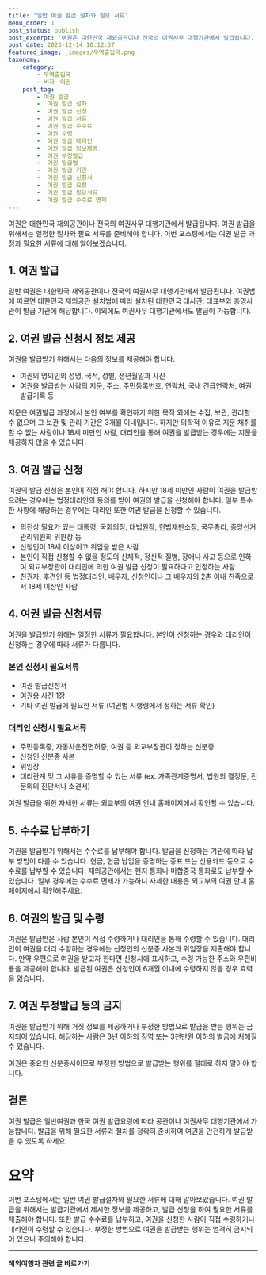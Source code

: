 ```yaml
---
title: '일반 여권 발급 절차와 필요 서류'
menu_order: 1
post_status: publish
post_excerpt: '여권은 대한민국 재외공관이나 전국의 여권사무 대행기관에서 발급됩니다. 여권 발급을 위해서는 일정한 절차와 필요 서류를 준비해야 합니다. 이번 포스팅에서는 여권 발급 과정과 필요한 서류에 대해 알아보겠습니다.'
post_date: 2023-12-14 10:12:37
featured_image: _images/무역출입국.png
taxonomy:
    category:
        - 무역출입국
        - 비자ㆍ여권
    post_tag:
        - 여권 발급
        -  여권 발급 절차
        -  여권 발급 신청
        -  여권 발급 서류
        -  여권 발급 수수료
        -  여권 수령
        -  여권 발급 대리인
        -  여권 발급 정보제공
        -  여권 부정발급
        -  여권 발급법
        -  여권 발급 기관
        -  여권 발급 신청서
        -  여권 발급 요령
        -  여권 발급 필요서류
        -  여권 발급 수수료 면제
---
```



여권은 대한민국 재외공관이나 전국의 여권사무 대행기관에서 발급됩니다. 여권 발급을 위해서는 일정한 절차와 필요 서류를 준비해야 합니다. 이번 포스팅에서는 여권 발급 과정과 필요한 서류에 대해 알아보겠습니다.

## 1. 여권 발급

일반 여권은 대한민국 재외공관이나 전국의 여권사무 대행기관에서 발급됩니다. 여권법에 따르면 대한민국 재외공관 설치법에 따라 설치된 대한민국 대사관, 대표부와 총영사관이 발급 기관에 해당합니다. 이외에도 여권사무 대행기관에서도 발급이 가능합니다.

## 2. 여권 발급 신청시 정보 제공

여권을 발급받기 위해서는 다음의 정보를 제공해야 합니다.

- 여권의 명의인의 성명, 국적, 성별, 생년월일과 사진
- 여권을 발급받는 사람의 지문, 주소, 주민등록번호, 연락처, 국내 긴급연락처, 여권발급기록 등

지문은 여권발급 과정에서 본인 여부를 확인하기 위한 목적 외에는 수집, 보관, 관리할 수 없으며 그 보관 및 관리 기간은 3개월 이내입니다. 하지만 의학적 이유로 지문 채취를 할 수 없는 사람이나 18세 미만인 사람, 대리인을 통해 여권을 발급받는 경우에는 지문을 제공하지 않을 수 있습니다.

## 3. 여권 발급 신청

여권의 발급 신청은 본인이 직접 해야 합니다. 하지만 18세 미만인 사람이 여권을 발급받으려는 경우에는 법정대리인의 동의를 받아 여권의 발급을 신청해야 합니다. 일부 특수한 사항에 해당하는 경우에는 대리인 또한 여권 발급을 신청할 수 있습니다.

- 의전상 필요가 있는 대통령, 국회의장, 대법원장, 헌법재판소장, 국무총리, 중앙선거관리위원회 위원장 등
- 신청인이 18세 이상이고 위임을 받은 사람
- 본인이 직접 신청할 수 없을 정도의 신체적, 정신적 질병, 장애나 사고 등으로 인하여 외교부장관이 대리인에 의한 여권 발급 신청이 필요하다고 인정하는 사람
- 친권자, 후견인 등 법정대리인, 배우자, 신청인이나 그 배우자의 2촌 이내 친족으로서 18세 이상인 사람

## 4. 여권 발급 신청서류

여권을 발급받기 위해는 일정한 서류가 필요합니다. 본인이 신청하는 경우와 대리인이 신청하는 경우에 따라 서류가 다릅니다.

### 본인 신청시 필요서류

- 여권 발급신청서
- 여권용 사진 1장
- 기타 여권 발급에 필요한 서류 (여권법 시행령에서 정하는 서류 확인)

### 대리인 신청시 필요서류

- 주민등록증, 자동차운전면허증, 여권 등 외교부장관이 정하는 신분증
- 신청인 신분증 사본
- 위임장
- 대리관계 및 그 사유를 증명할 수 있는 서류 (ex. 가족관계증명서, 법원의 결정문, 전문의의 진단서나 소견서)

여권 발급을 위한 자세한 서류는 외교부의 여권 안내 홈페이지에서 확인할 수 있습니다.

## 5. 수수료 납부하기

여권을 발급받기 위해서는 수수료를 납부해야 합니다. 발급을 신청하는 기관에 따라 납부 방법이 다를 수 있습니다. 현금, 현금 납입을 증명하는 증표 또는 신용카드 등으로 수수료를 납부할 수 있습니다. 재외공관에서는 현지 통화나 미합중국 통화로도 납부할 수 있습니다. 일부 경우에는 수수료 면제가 가능하니 자세한 내용은 외교부의 여권 안내 홈페이지에서 확인해주세요.

## 6. 여권의 발급 및 수령

여권은 발급받은 사람 본인이 직접 수령하거나 대리인을 통해 수령할 수 있습니다. 대리인이 여권을 대리 수령하는 경우에는 신청인의 신분증 사본과 위임장을 제출해야 합니다. 만약 우편으로 여권을 받고자 한다면 신청시에 표시하고, 수령 가능한 주소와 우편비용을 제공해야 합니다. 발급된 여권은 신청인이 6개월 이내에 수령하지 않을 경우 효력을 잃습니다.

## 7. 여권 부정발급 등의 금지

여권을 발급받기 위해 거짓 정보를 제공하거나 부정한 방법으로 발급을 받는 행위는 금지되어 있습니다. 해당하는 사람은 3년 이하의 징역 또는 3천만원 이하의 벌금에 처해질 수 있습니다.

여권은 중요한 신분증서이므로 부정한 방법으로 발급받는 행위를 절대로 하지 말아야 합니다.

## 결론

여권 발급은 일반여권과 한국 여권 발급요령에 따라 공관이나 여권사무 대행기관에서 가능합니다. 발급을 위해 필요한 서류와 절차를 정확히 준비하여 여권을 안전하게 발급받을 수 있도록 하세요.

# 요약

이번 포스팅에서는 일반 여권 발급절차와 필요한 서류에 대해 알아보았습니다. 여권 발급을 위해서는 발급기관에서 제시한 정보를 제공하고, 발급 신청을 하여 필요한 서류를 제출해야 합니다. 또한 발급 수수료를 납부하고, 여권을 신청한 사람이 직접 수령하거나 대리인이 수령할 수 있습니다. 부정한 방법으로 여권을 발급받는 행위는 엄격히 금지되어 있으니 주의해야 합니다.

<!-- wp:separator -->
<hr class="wp-block-separator has-alpha-channel-opacity"/>
<!-- /wp:separator -->

<!-- wp:group {"backgroundColor":"base","layout":{"type":"constrained"}} -->
<div class="wp-block-group has-base-background-color has-background"><!-- wp:paragraph {"align":"center","fontSize":"medium"} -->
<p class="has-text-align-center has-large-font-size"><strong>해외여행자 관련 글 바로가기</strong></p>
<!-- /wp:paragraph -->


<!-- wp:latest-posts
{"categories":[{"id":14870,"count":19,"description":"","link":"https://uknowlaw.com/category/%ed%95%b4%ec%99%b8%ec%97%ac%ed%96%89%ec%9e%90/","name":"해외여행자","slug":"해외여행자","taxonomy":"category","parent":0,"meta":[],"_links":{"self":[{"href":"https://uknowlaw.com/wp-json/wp/v2/categories/14870"}],"collection":[{"href":"https://uknowlaw.com/wp-json/wp/v2/categories"}],"about":[{"href":"https://uknowlaw.com/wp-json/wp/v2/taxonomies/category"}],"wp:post_type":[{"href":"https://uknowlaw.com/wp-json/wp/v2/posts?categories=14870"}],"curies":[{"name":"wp","href":"https://api.w.org/{rel}","templated":true}]}}],"postsToShow":100,"excerptLength":28,"postLayout":"grid","columns":2,"featuredImageAlign":"left","featuredImageSizeSlug":"large","fontSize":"small"} /--></div>
<!-- /wp:group -->